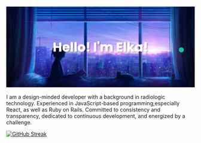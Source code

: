 [![MasterHead](https://github.com/eagocela/eagocela/blob/main/header_banner.png)](https://github.com/eagocela)

I am a design-minded developer with a background in radiologic technology. Experienced in JavaScript-based programming,especially React, as well as Ruby on Rails. Committed to consistency and transparency, dedicated to continuous development, and energized by a challenge.

[![GitHub Streak](http://github-readme-streak-stats.herokuapp.com?user=eagocela&theme=radical&hide_border=true)](https://git.io/streak-stats)
